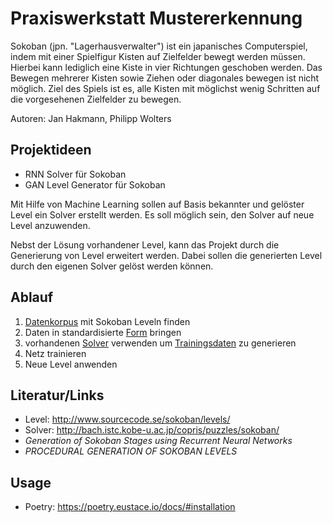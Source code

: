 # Praxiswerkstatt Mustererkennung

Sokoban (jpn. "Lagerhausverwalter") ist ein japanisches Computerspiel, indem mit einer Spielfigur Kisten auf Zielfelder bewegt werden müssen. Hierbei kann lediglich eine Kiste in vier Richtungen geschoben werden. Das Bewegen mehrerer Kisten sowie Ziehen oder diagonales bewegen ist nicht möglich. Ziel des Spiels ist es, alle Kisten mit möglichst wenig Schritten auf die vorgesehenen Zielfelder zu bewegen.

Autoren: Jan Hakmann, Philipp Wolters

## Projektideen

- RNN Solver für Sokoban
- GAN Level Generator für Sokoban

Mit Hilfe von Machine Learning sollen auf Basis bekannter und gelöster Level ein Solver erstellt werden. Es soll möglich sein, den Solver auf neue Level anzuwenden.

Nebst der Lösung vorhandener Level, kann das Projekt durch die Generierung von Level erweitert werden. Dabei sollen die generierten Level durch den eigenen Solver gelöst werden können.

## Ablauf

  1. [Datenkorpus](./data/1_original) mit Sokoban Leveln finden
  2. Daten in standardisierte [Form](./data/2_import) bringen
  3. vorhandenen [Solver](./data/3_solved) verwenden um [Trainingsdaten](./data/4_train) zu generieren
  4. Netz trainieren
  5. Neue Level anwenden

## Literatur/Links

- Level: http://www.sourcecode.se/sokoban/levels/
- Solver: http://bach.istc.kobe-u.ac.jp/copris/puzzles/sokoban/
- _Generation of Sokoban Stages using Recurrent Neural Networks_
- _PROCEDURAL GENERATION OF SOKOBAN LEVELS_

## Usage

- Poetry: https://poetry.eustace.io/docs/#installation
